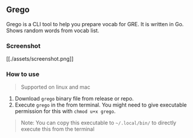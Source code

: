 ## Grego
Grego is a CLI tool to help you prepare vocab for GRE. It is written in Go.
Shows random words from vocab list.

### Screenshot
[[./assets/screenshot.png]]
### How to use

> Supported on linux and mac

1. Download `grego` binary file from release or repo.
2. Execute `grego` in the from terminal. You might need to give executable permission for this with `chmod u+x grego`.

> Note: You can copy this executable to `~/.local/bin/` to directly execute this from the terminal


